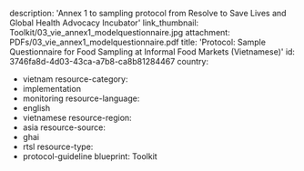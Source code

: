 description: 'Annex 1 to sampling protocol from Resolve to Save Lives and Global Health Advocacy Incubator'
link_thumbnail: Toolkit/03_vie_annex1_modelquestionnaire.jpg
attachment: PDFs/03_vie_annex1_modelquestionnaire.pdf
title: 'Protocol: Sample Questionnaire for Food Sampling at Informal Food Markets (Vietnamese)'
id: 3746fa8d-4d03-43ca-a7b8-ca8b81284467
country:
  - vietnam
resource-category:
  - implementation
  - monitoring
resource-language:
  - english
  - vietnamese
resource-region:
  - asia
resource-source:
  - ghai
  - rtsl
resource-type:
  - protocol-guideline
blueprint: Toolkit
